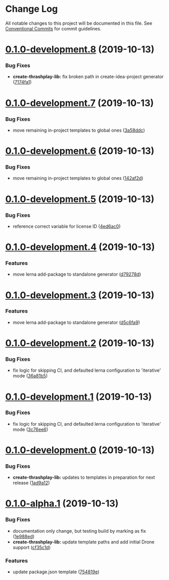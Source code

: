 # Change Log

All notable changes to this project will be documented in this file.
See [Conventional Commits](https://conventionalcommits.org) for commit guidelines.

# [0.1.0-development.8](https://github.com/thrashplay/thrashplay-app-creators/compare/create-thrashplay-lib@0.1.0-development.7...create-thrashplay-lib@0.1.0-development.8) (2019-10-13)


### Bug Fixes

* **create-thrashplay-lib:** fix broken path in create-idea-project generator ([7174fa1](https://github.com/thrashplay/thrashplay-app-creators/commit/7174fa1))





# [0.1.0-development.7](https://github.com/thrashplay/thrashplay-app-creators/compare/create-thrashplay-lib@0.1.0-development.5...create-thrashplay-lib@0.1.0-development.7) (2019-10-13)


### Bug Fixes

* move remaining in-project templates to global ones ([3a58ddc](https://github.com/thrashplay/thrashplay-app-creators/commit/3a58ddc))





# [0.1.0-development.6](https://github.com/thrashplay/thrashplay-app-creators/compare/create-thrashplay-lib@0.1.0-development.5...create-thrashplay-lib@0.1.0-development.6) (2019-10-13)


### Bug Fixes

* move remaining in-project templates to global ones ([142af2d](https://github.com/thrashplay/thrashplay-app-creators/commit/142af2d))





# [0.1.0-development.5](https://github.com/thrashplay/thrashplay-app-creators/compare/create-thrashplay-lib@0.1.0-development.4...create-thrashplay-lib@0.1.0-development.5) (2019-10-13)


### Bug Fixes

* reference correct variable for license ID ([4ed6ac0](https://github.com/thrashplay/thrashplay-app-creators/commit/4ed6ac0))





# [0.1.0-development.4](https://github.com/thrashplay/thrashplay-app-creators/compare/create-thrashplay-lib@0.1.0-development.3...create-thrashplay-lib@0.1.0-development.4) (2019-10-13)


### Features

* move lerna add-package to standalone generator ([d79278d](https://github.com/thrashplay/thrashplay-app-creators/commit/d79278d))





# [0.1.0-development.3](https://github.com/thrashplay/thrashplay-app-creators/compare/create-thrashplay-lib@0.1.0-development.2...create-thrashplay-lib@0.1.0-development.3) (2019-10-13)


### Features

* move lerna add-package to standalone generator ([d5c6fa9](https://github.com/thrashplay/thrashplay-app-creators/commit/d5c6fa9))





# [0.1.0-development.2](https://github.com/thrashplay/thrashplay-app-creators/compare/create-thrashplay-lib@0.1.0-development.1...create-thrashplay-lib@0.1.0-development.2) (2019-10-13)


### Bug Fixes

* fix logic for skipping CI, and defaulted lerna configuration to 'iterative' mode ([36a81b5](https://github.com/thrashplay/thrashplay-app-creators/commit/36a81b5))





# [0.1.0-development.1](https://github.com/thrashplay/thrashplay-app-creators/compare/create-thrashplay-lib@0.1.0-development.0...create-thrashplay-lib@0.1.0-development.1) (2019-10-13)


### Bug Fixes

* fix logic for skipping CI, and defaulted lerna configuration to 'iterative' mode ([3c76ee6](https://github.com/thrashplay/thrashplay-app-creators/commit/3c76ee6))





# [0.1.0-development.0](https://github.com/thrashplay/thrashplay-app-creators/compare/create-thrashplay-lib@0.1.0-alpha.1...create-thrashplay-lib@0.1.0-development.0) (2019-10-13)


### Bug Fixes

* **create-thrashplay-lib:** updates to templates in preparation for next release ([1ad9a12](https://github.com/thrashplay/thrashplay-app-creators/commit/1ad9a12))





# [0.1.0-alpha.1](https://github.com/thrashplay/thrashplay-app-creators/compare/create-thrashplay-lib@0.0.1...create-thrashplay-lib@0.1.0-alpha.1) (2019-10-13)


### Bug Fixes

* documentation only change, but testing build by marking as fix ([1e988ed](https://github.com/thrashplay/thrashplay-app-creators/commit/1e988ed))
* **create-thrashplay-lib:** update template paths and add initial Drone support ([cf35c1d](https://github.com/thrashplay/thrashplay-app-creators/commit/cf35c1d))


### Features

* update package.json template ([754819e](https://github.com/thrashplay/thrashplay-app-creators/commit/754819e))
